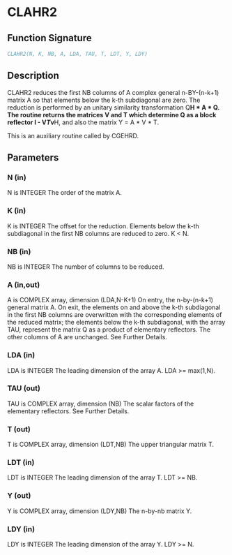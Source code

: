 # CLAHR2

## Function Signature

```fortran
CLAHR2(N, K, NB, A, LDA, TAU, T, LDT, Y, LDY)
```

## Description


 CLAHR2 reduces the first NB columns of A complex general n-BY-(n-k+1)
 matrix A so that elements below the k-th subdiagonal are zero. The
 reduction is performed by an unitary similarity transformation
 Q**H * A * Q. The routine returns the matrices V and T which determine
 Q as a block reflector I - V*T*v**H, and also the matrix Y = A * V * T.

 This is an auxiliary routine called by CGEHRD.

## Parameters

### N (in)

N is INTEGER The order of the matrix A.

### K (in)

K is INTEGER The offset for the reduction. Elements below the k-th subdiagonal in the first NB columns are reduced to zero. K < N.

### NB (in)

NB is INTEGER The number of columns to be reduced.

### A (in,out)

A is COMPLEX array, dimension (LDA,N-K+1) On entry, the n-by-(n-k+1) general matrix A. On exit, the elements on and above the k-th subdiagonal in the first NB columns are overwritten with the corresponding elements of the reduced matrix; the elements below the k-th subdiagonal, with the array TAU, represent the matrix Q as a product of elementary reflectors. The other columns of A are unchanged. See Further Details.

### LDA (in)

LDA is INTEGER The leading dimension of the array A. LDA >= max(1,N).

### TAU (out)

TAU is COMPLEX array, dimension (NB) The scalar factors of the elementary reflectors. See Further Details.

### T (out)

T is COMPLEX array, dimension (LDT,NB) The upper triangular matrix T.

### LDT (in)

LDT is INTEGER The leading dimension of the array T. LDT >= NB.

### Y (out)

Y is COMPLEX array, dimension (LDY,NB) The n-by-nb matrix Y.

### LDY (in)

LDY is INTEGER The leading dimension of the array Y. LDY >= N.


